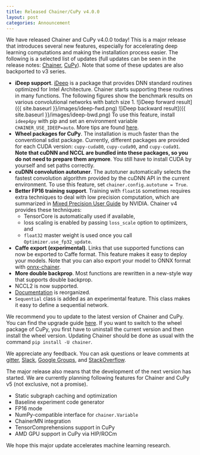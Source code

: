 ```yaml
---
title: Released Chainer/CuPy v4.0.0
layout: post
categories: Announcement
---
```


We have released Chainer and CuPy v4.0.0 today!
This is a major release that introduces several new features, especially for accelerating deep learning computations and making the installation process easier.
The following is a selected list of updates (full updates can be seen in the release notes: [Chainer](https://github.com/chainer/chainer/releases/tag/v4.0.0), [CuPy](https://github.com/cupy/cupy/releases/tag/v4.0.0)).
Note that some of these updates are also backported to v3 series.

- **iDeep support**.
  [iDeep](https://github.com/intel/ideep) is a package that provides DNN standard routines optimized for Intel Architecture.
  Chainer starts supporting these routines in many functions.
  The following figures show the benchmark results on various convolutional networks with batch size 1.
  ![iDeep forward result]({{ site.baseurl }}/images/ideep-fwd.png)
  ![iDeep backward result]({{ site.baseurl }}/images/ideep-bwd.png)
  To use this feature, install `ideep4py` with pip and set an environment variable `CHAINER_USE_IDEEP=auto`.
  More tips are found [here](https://docs.chainer.org/en/stable/tips.html#how-do-i-accelerate-my-model-using-ideep-on-intel-cpu).
- **Wheel packages for CuPy**.
  The installation is much faster than the conventional sdist package.
  Currently, different packages are provided for each CUDA version: `cupy-cuda80`, `cupy-cuda90`, and `cupy-cuda91`.
  **Note that cuDNN and NCCL are bundled into these packages, so you do not need to prepare them anymore**.
  You still have to install CUDA by yourself and set paths correctly.
- **cuDNN convolution autotuner**.
  The autotuner automatically selects the fastest convolution algorithm provided by the cuDNN API in the current environment.
  To use this feature, set `chainer.config.autotune = True`.
- **Better FP16 training support**.
  Training with `float16` sometimes requires extra techniques to deal with low precision computation, which are summarized in [Mixed Precision User Guide](http://docs.nvidia.com/deeplearning/sdk/mixed-precision-training/index.html) by NVIDIA.
  Chainer v4 provides these techniques:
  - TensorCore is automatically used if available,
  - loss scaling is enabled by passing `loss_scale` option to optimizers, and
  - `float32` master weight is used once you call `Optimizer.use_fp32_update`.
- **Caffe export (experimental)**.
  Links that use supported functions can now be exported to Caffe format.
  This feature makes it easy to deploy your models.
  Note that you can also export your model to ONNX format with [onnx-chainer](https://github.com/chainer/onnx-chainer).
- **More double backprop**. Most functions are rewritten in a new-style way that supports double backprop.
- NCCL2 is now supported.
- [Documentation](https://docs.chainer.org/en/latest/) is reorganized.
- `Sequential` class is added as an experimental feature. This class makes it easy to define a sequential network.

We recommend you to update to the latest version of Chainer and CuPy.
You can find the upgrade guide [here](https://docs.chainer.org/en/latest/upgrade.html).
If you want to switch to the wheel package of CuPy, you first have to uninstall the current version and then install the wheel version.
Updating Chainer should be done as usual with the command `pip install -U chainer`.

We appreciate any feedback.
You can ask questions or leave comments at [gitter](https://gitter.im/chainer), [Slack](https://bit.ly/join-chainer-slack), [Google Groups](https://groups.google.com/forum/#!forum/chainer), and [StackOverflow](https://stackoverflow.com/questions/tagged/chainer).

The major release also means that the development of the next version has started.
We are currently planning following features for Chainer and CuPy v5 (not exclusive, not a promise).

- Static subgraph caching and optimization
- Baseline experiment code generator
- FP16 mode
- NumPy-compatible interface for `chainer.Variable`
- ChainerMN integration
- TensorComprehensions support in CuPy
- AMD GPU support in CuPy via HIP/ROCm

We hope this major update accelerates machine learning research.
